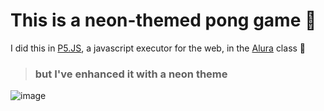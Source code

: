 # This is a neon-themed pong game 🎾
I did this in [P5.JS](https://editor.p5js.org/), a javascript executor for the web, in the [Alura](https://www.alura.com.br/) class 📖

> ### but I've enhanced it with a neon theme
![image](https://github.com/AlNcs15/Neon-pong/assets/170461054/75710392-eb41-4583-bfa3-c49707702c00)
